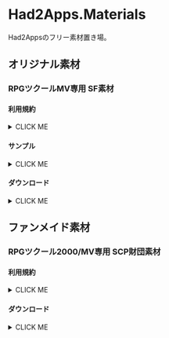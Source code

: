 # Had2Apps.Materials
Had2Appsのフリー素材置き場。

## オリジナル素材
### RPGツクールMV専用 SF素材
#### 利用規約

<details><summary>CLICK ME</summary><p>

##### 著作権
- 素材を利用する場合は必ず著作の表記をお願いします。（イベントやテレビ番組など表記が不可能の場合は例外とします。）
```
表記例：
　Had2Apps
　http://had2apps.com/
```
- 「ニコニ・コモンズの素材」の場合は、ニコニコ動画内での使用に限り、素材をコンテンツツリーの親作品に登録をお願いします。
##### 利用に関して
- 素材の利用報告は任意です。
- 有料作品、アダルト作品での使用...
```
オリジナル素材の場合：　許可します。
二次創作素材の場合：　各素材の項目に記された規約を守ってください。
```
##### 素材の改変、二次配布に関して
- 素材を改変して使用することは自由です。
- 素材を改変したものを公開・配布したい場合...
```
オリジナル素材の場合：　Had2Appsの素材を改変した旨を必ず記載してください。
二次創作素材の場合：　各素材の項目に記された規約を守ってください。
```
- 改変していない素材を二次配布したい場合...
```
オリジナル素材の場合：　必ずHad2Appsの許可を得てください。
二次創作素材の場合：　各素材の項目に記された規約を守ってください。
```
##### 禁止事項
- 規約を違反すること。
- 許可なく未改変素材を二次配布する事。
- 著作を偽ること。
　
規約違反と著作者が認めた利用を発見次第、権利保有者として権利侵害の申立を行う場合があります。また、改善が見られない場合や大きな損害へ発展した場合は、法的な措置を取ることがあります。
　
（禁止事項にどうしても抵触した利用を行いたい場合は、条件によっては別途ライセンス契約を行える場合があります。メールかTwitterからご相談ください。）

##### クリエイティブ・コモンズ・ライセンス
Had2Appsのオリジナル素材は **[クリエイティブ・コモンズ 表示 - 継承 4.0 国際 ライセンス](http://creativecommons.org/licenses/by-sa/4.0/deed.ja)** の下に提供されています。

[![alt](https://i.creativecommons.org/l/by-sa/4.0/88x31.png)](http://creativecommons.org/licenses/by-sa/4.0/)

</p></details>

#### サンプル

<details><summary>CLICK ME</summary><p>

![a](RPGMaker/Originals/SF_kit/example/bar.png)

![a](RPGMaker/Originals/SF_kit/example/lab.png)

![a](RPGMaker/Originals/SF_kit/example/corridor.png)

![a](RPGMaker/Originals/SF_kit/example/town.png)

![a](RPGMaker/Originals/SF_kit/example/alley.png)

![a](RPGMaker/Originals/SF_kit/example/demo_01.png)

![a](RPGMaker/Originals/SF_kit/example/demo_02.gif)

![a](RPGMaker/Originals/SF_kit/example/demo_03.png)

</p></details>

#### ダウンロード

<details><summary>CLICK ME</summary><p>

##### マップ
![a](RPGMaker/Originals/SF_kit/tilesets/Had2Apps_SF_01_A2.png)

![a](RPGMaker/Originals/SF_kit/tilesets/Had2Apps_SF_01_A4.png)

![a](RPGMaker/Originals/SF_kit/tilesets/Had2Apps_SF_01_A5.png)

![a](RPGMaker/Originals/SF_kit/tilesets/Had2Apps_SF_01_B.png)

##### キャラクター
![a](RPGMaker/Originals/SF_kit/characters/Had2Apps_SF_Robot_01.png)

![a](RPGMaker/Originals/SF_kit/characters/Had2Apps_SF_Robot_02_167x125.png)

![a](RPGMaker/Originals/SF_kit/characters/Had2Apps_SF_Robot_03_69x70.png)

</p></details>

## ファンメイド素材
### RPGツクール2000/MV専用 SCP財団素材
#### 利用規約

<details><summary>CLICK ME</summary><p>

- この素材は「 **[SCP財団](http://ja.scp-wiki.net/)** 」を元にしており、　[クリエイティブ・コモンズ 表示-継承 3.0](https://creativecommons.org/licenses/by-sa/3.0/deed.ja)の下に提供します。そのため、著作権表記には原作である「SCP財団」を必ずクレジットしてください。
- [SCP財団ライセンスガイド](http://ja.scp-wiki.net/licensing-guide)をよく目を通し、守ってください。
- できれば素材配布元である「Had2Apps」とそのURL「 http://had2apps.com/ 」も含めてください。

</p></details>

#### ダウンロード

<details><summary>CLICK ME</summary><p>

![a](RPGMaker/FunMade/scp_2000_class_d_01.png)

![a](RPGMaker/FunMade/scp_class_d_01.png)

</p></details>
